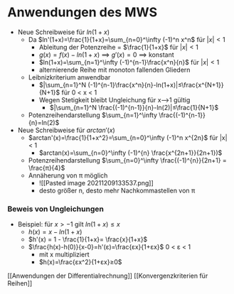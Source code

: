 # Anwendungen des MWS
+ Neue Schreibweise für $ln(1+x)$
	+  Da $ln'(1+x)=\frac{1}{1+x}=\sum_{n=0}^\infty (-1)^n x^n$ für $|x|<1$
		+ Ableitung der Potenzreihe = $\frac{1}{1+x}$ für $|x|<1$
		+ $g(x)=f(x)-ln(1+x)$ ==> $g'(x)=0$ ==> konstant
		+ $ln(1+x)=\sum_{n=1}^\infty (-1)^{n-1}\frac{x^n}{n}$ für $|x|<1$
		+ alternierende Reihe mit monoton fallenden Gliedern
	+ Leibnizkriterium anwendbar
		+ $|\sum_{n=1}^N (-1)^{n-1}\frac{x^n}{n}-ln(1+x)|≤\frac{x^{N+1}}{N+1}$ für 0 < x < 1
		+ Wegen Stetigkeit bleibt Ungleichung für x-->1 gültig
			+ $|\sum_{n=1}^N \frac{(-1)^{n-1}}{n}-ln(2)|≤\frac{1}{N+1}$ 
	+ Potenzreihendarstellung $\sum_{n=1}^\infty \frac{(-1)^{n-1}}{n}=ln(2)$
+ Neue Schreibweise für $arctan'(x)$
	+ $arctan'(x)=\frac{1}{1+x^2}=\sum_{n=0}^\infty (-1)^n x^{2n}$ für |x| < 1
		+ $arctan(x)=\sum_{n=0}^\infty (-1)^{n} \frac{x^{2n+1}}{2n+1})$
	+  Potenzreihendarstellung  $\sum_{n=0}^\infty \frac{(-1)^{n}}{2n+1} = \frac{π}{4}$
	+  Annäherung von π möglich
		+  ![[Pasted image 20211209133537.png]]
		+  desto größer n, desto mehr Nachkommastellen von π

### Beweis von Ungleichungen
+ Beispiel: für $x > -1$ gilt $ln(1+x) ≤ x$
	+ $h(x) = x - ln(1+x)$
	+ $h'(x) = 1 - \frac{1}{1+x}= \frac{x}{1+x}$
	+ $\frac{h(x)-h(0)}{x-0}=h'(ε)=\frac{εx}{1+εx}$ 0 < ε < 1
		+ mit x multipliziert
		+ $h(x)=\frac{εx^2}{1+εx}≥0$

[[Anwendungen der  Differentialrechnung]] [[Konvergenzkriterien für Reihen]]